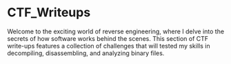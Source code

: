 # CTF_Writeups
Welcome to the exciting world of reverse engineering, where I delve into the secrets of how software works behind the scenes. 
This section of CTF write-ups features a collection of challenges that will tested my skills in decompiling, disassembling, and analyzing binary files. 

